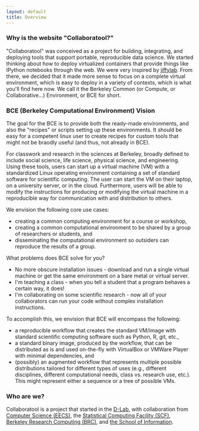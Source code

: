 ```yaml
---
layout: default
title: Overview
---
```

### Why is the website "Collaboratool?"

"Collaboratool" was conceived as a project for building, integrating, and
deploying tools that support portable, reproducible data science.  We started
thinking about how to deploy virtualized containers that provide things like
IPython notebooks through the web. We were very inspired by
[jiffylab](http://github.com/ptone/jiffylab). From there, we decided that it
made more sense to focus on a complete virtual environment, which is easy to
deploy in a variety of contexts, which is what you'll find here now. We call it
the Berkeley Common (or Compute, or Collaborative...) Environment, or BCE for
short.

### BCE (Berkeley Computational Environment) Vision

The goal for the BCE is to provide both the ready-made environments, and also
the "recipes" or scripts setting up these environments. It should be easy for a
competent linux user to create recipes for custom tools that might not be
braodly useful (and thus, not already in BCE).

For classwork and research in the sciences at Berkeley, broadly defined to
include social science, life science, physical science, and engineering. Using
these tools, users can start up a virtual machine (VM) with a standardized Linux
operating environment containing a set of standard software for scientific
computing. The user can start the VM on their laptop, on a university server, or
in the cloud. Furthermore, users will be able to modify the instructions for
producing or modifying the virtual machine in a reproducible way for
communication with and distribution to others.

We envision the following core use cases:

  * creating a common computing environment for a course or workshop,
  * creating a common computational environment to be shared by a group of researchers or students, and
  * disseminating the computational environment so outsiders can reproduce the results of a group.

What problems does BCE solve for you?

 - No more obscure installation issues - download and run a single virtual
   machine or get the same environment on a bare metal or virtual server.
 - I'm teaching a class - when you tell a student that a program behaves a
   certain way, it does!
 - I'm collaborating on some scientific research - now all of your collaborators
   can run your code without complex installation instructions.

To accomplish this, we envision that BCE will encompass the following:

 * a reproducible workflow that creates the standard VM/image
   with standard scientific computing software such as Python, R, git, etc.,
 * a standard binary image, produced by the workflow, that can be distributed as is and
   used on-the-fly with VirtualBox or VMWare Player with minimal dependencies, and
 * (possibly) an augmented workflow that represents multiple possible distributions tailored
   for different types of uses (e.g., different disciplines, different
   computational needs, class vs. research use, etc.). This might
   represent either a sequence or a tree of possible VMs.


### Who are we?

Collaboratool is a project that started in the
[D-Lab](http://dlab.berkeley.edu), with collaboration from [Computer Science
(EECS)](http://www.eecs.berkeley.edu), the [Statistical Computing Facility
(SCF)](http://statistics.berkeley.edu/computing), [Berkeley Research Computing
(BRC)](http://research-it.berkeley.edu/brc), and [the
School of Information](http://ischool.berkeley.edu).
